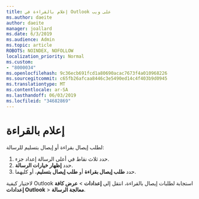 ```yaml
---
title: إعلام بالقراءة في Outlook على ويب
ms.author: daeite
author: daeite
manager: joallard
ms.date: 6/3/2019
ms.audience: Admin
ms.topic: article
ROBOTS: NOINDEX, NOFOLLOW
localization_priority: Normal
ms.custom:
- "8000034"
ms.openlocfilehash: 9c36ecb691fcd1a80690acac7673f4a010968226
ms.sourcegitcommit: c65fb26afcaa8446c3e5490ed14c4f403b9d0945
ms.translationtype: MT
ms.contentlocale: ar-SA
ms.lasthandoff: 06/03/2019
ms.locfileid: "34682869"
---
```

# <a name="read-receipts"></a>إعلام بالقراءة

لطلب إيصال بقراءة أو إيصال بتسليم للرسالة: 

1. حدد ثلاث نقاط في أعلى الرسالة إعداد جزء.
1. حدد **إظهار خيارات الرسالة**.
1. حدد **طلب إيصال بقراءة** أو **طلب إيصال بتسليم**، أو كليهما.

لاختيار كيفية Outlook استجابة لطلبات إيصال بالقراءة، انتقل إلى **إعدادات** > **عرض كافة إعدادات Outlook** > **معالجة الرسالة**.